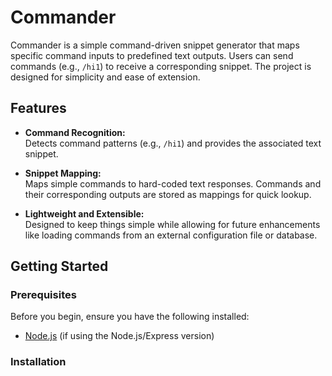# Commander

Commander is a simple command-driven snippet generator that maps specific command inputs to predefined text outputs. Users can send commands (e.g., `/hi1`) to receive a corresponding snippet. The project is designed for simplicity and ease of extension.

## Features

- **Command Recognition:**  
  Detects command patterns (e.g., `/hi1`) and provides the associated text snippet.
  
- **Snippet Mapping:**  
  Maps simple commands to hard-coded text responses. Commands and their corresponding outputs are stored as mappings for quick lookup.

- **Lightweight and Extensible:**  
  Designed to keep things simple while allowing for future enhancements like loading commands from an external configuration file or database.

## Getting Started

### Prerequisites

Before you begin, ensure you have the following installed:
- [Node.js](https://nodejs.org/en/) (if using the Node.js/Express version)

### Installation

